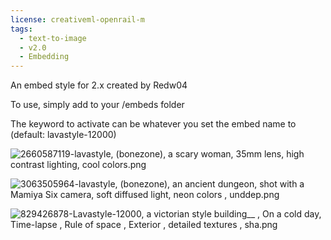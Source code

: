 ```yaml
---
license: creativeml-openrail-m
tags:
  - text-to-image
  - v2.0
  - Embedding
---
```


An embed style for 2.x created by Redw04 

To use, simply add to your /embeds folder

The keyword to activate can be whatever you set the embed name to (default: lavastyle-12000)  


![2660587119-lavastyle, (bonezone),  a scary woman, 35mm lens, high contrast lighting, cool colors.png](https://s3.amazonaws.com/moonup/production/uploads/1671686450362-6381b71384022715e0db1fd8.png)


![3063505964-lavastyle, (bonezone),  an ancient dungeon, shot with a Mamiya Six camera, soft diffused light, neon colors , unddep.png](https://s3.amazonaws.com/moonup/production/uploads/1671686460940-6381b71384022715e0db1fd8.png)


![829426878-Lavastyle-12000, a victorian style  building__  , On a cold day, Time-lapse , Rule of space , Exterior , detailed textures , sha.png](https://s3.amazonaws.com/moonup/production/uploads/1671686471455-6381b71384022715e0db1fd8.png)
